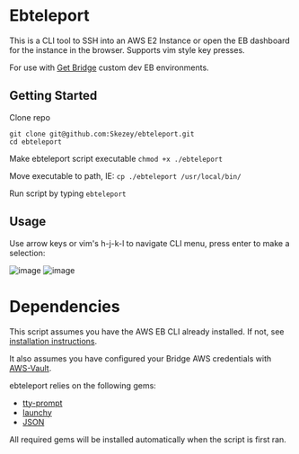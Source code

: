 # Ebteleport
This is a CLI tool to SSH into an AWS E2 Instance or open the EB dashboard for the instance in the browser.
Supports vim style key presses.

For use with [Get Bridge](https://github.com/get-bridge) custom dev EB environments.

## Getting Started
Clone repo
```
git clone git@github.com:Skezey/ebteleport.git
cd ebteleport
```
Make ebteleport script executable
```chmod +x ./ebteleport```

Move executable to path, IE: ```cp ./ebteleport /usr/local/bin/```

Run script by typing ```ebteleport```

## Usage
Use arrow keys or vim's h-j-k-l to navigate CLI menu, press enter to make a selection:

![image](https://user-images.githubusercontent.com/36577381/143939750-45c3c9c7-a491-4391-a866-368b44c764f8.png)
![image](https://user-images.githubusercontent.com/36577381/143939818-61f8bb22-7ae0-4c1f-ad54-bcef649cf485.png)


# Dependencies
This script assumes you have the AWS EB CLI already installed. If not, see [installation instructions](https://docs.aws.amazon.com/elasticbeanstalk/latest/dg/eb-cli3-install.html).

It also assumes you have configured your Bridge AWS credentials with [AWS-Vault](https://github.com/99designs/aws-vault).

ebteleport relies on the following gems:
* [tty-prompt](https://github.com/piotrmurach/tty-prompt)
* [launchy](https://github.com/copiousfreetime/launchy)
* [JSON](https://github.com/flori/json)

All required gems will be installed automatically when the script is first ran.
